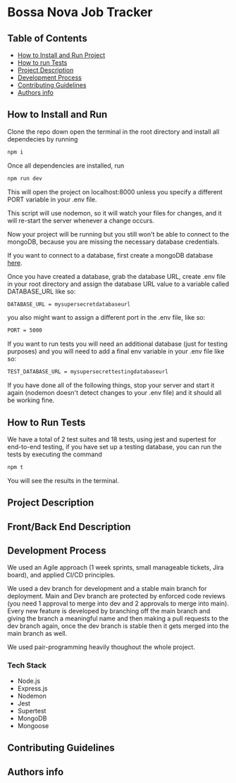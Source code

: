 # Bossa Nova Job Tracker

## Table of Contents

- [How to Install and Run Project](#how-to-install-and-run)
- [How to run Tests](#how-to-run-tests)
- [Project Description](#project-description)
- [Development Process](#development-process)
- [Contributing Guidelines](#contributing-guidelines)
- [Authors info](#authors-info)

## How to Install and Run

Clone the repo down open the terminal in the root directory and install all dependecies by running

```bash
npm i
```

Once all dependencies are installed, run

```bash
npm run dev
```

This will open the project on localhost:8000 unless you specify a different PORT variable in your .env file.

This script will use nodemon, so it will watch your files for changes, and it will re-start the server whenever a change occurs.

Now your project will be running but you still won't be able to connect to the mongoDB, because you are missing the necessary database credentials.

If you want to connect to a database, first create a mongoDB database [here](https://www.mongodb.com/atlas/database).

Once you have created a database, grab the database URL, create .env file in your root directory and assign the database URL value to a variable called DATABASE_URL like so:

```bash
DATABASE_URL = mysupersecretdatabaseurl
```

you also might want to assign a different port in the .env file, like so:

```bash
PORT = 5000
```

If you want to run tests you will need an additional database (just for testing purposes) and you will need to add a final env variable in your .env file like so:

```bash
TEST_DATABASE_URL = mysupersecrettestingdatabaseurl
```

If you have done all of the following things, stop your server and start it again (nodemon doesn't detect changes to your .env file) and it should all be working fine.

## How to Run Tests

We have a total of 2 test suites and 18 tests, using jest and supertest for end-to-end testing, if you have set up a testing database, you can run the tests by executing the command

```bash
npm t
```

You will see the results in the terminal.

## Project Description

## Front/Back End Description

## Development Process

We used an Agile approach (1 week sprints, small manageable tickets, Jira board), and applied CI/CD principles.

We used a dev branch for development and a stable main branch for deployment.
Main and Dev branch are protected by enforced code reviews (you need 1 approval to merge into dev and 2 approvals to merge into main). Every new feature is developed by branching off the main branch and giving the branch a meaningful name and then making a pull requests to the dev branch again, once the dev branch is stable then it gets merged into the main branch as well.

We used pair-programming heavily thoughout the whole project.

### Tech Stack

- Node.js
- Express.js
- Nodemon
- Jest
- Supertest
- MongoDB
- Mongoose

## Contributing Guidelines

## Authors info
